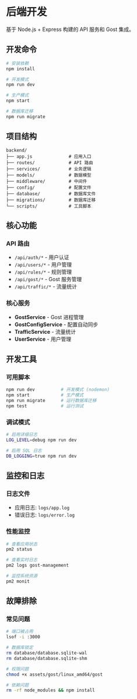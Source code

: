 # 后端开发

基于 Node.js + Express 构建的 API 服务和 Gost 集成。

## 开发命令

```bash
# 安装依赖
npm install

# 开发模式
npm run dev

# 生产模式
npm start

# 数据库迁移
npm run migrate
```

## 项目结构

```
backend/
├── app.js              # 应用入口
├── routes/             # API 路由
├── services/           # 业务逻辑
├── models/             # 数据模型
├── middleware/         # 中间件
├── config/             # 配置文件
├── database/           # 数据库文件
├── migrations/         # 数据库迁移
└── scripts/            # 工具脚本
```

## 核心功能

### API 路由
- `/api/auth/*` - 用户认证
- `/api/users/*` - 用户管理
- `/api/rules/*` - 规则管理
- `/api/gost/*` - Gost 服务管理
- `/api/traffic/*` - 流量统计

### 核心服务
- **GostService** - Gost 进程管理
- **GostConfigService** - 配置自动同步
- **TrafficService** - 流量统计
- **UserService** - 用户管理

## 开发工具

### 可用脚本
```bash
npm run dev          # 开发模式 (nodemon)
npm start            # 生产模式
npm run migrate      # 运行数据库迁移
npm test             # 运行测试
```

### 调试模式
```bash
# 启用详细日志
LOG_LEVEL=debug npm run dev

# 启用 SQL 日志
DB_LOGGING=true npm run dev
```

## 监控和日志

### 日志文件
- 应用日志: `logs/app.log`
- 错误日志: `logs/error.log`

### 性能监控
```bash
# 查看应用状态
pm2 status

# 查看实时日志
pm2 logs gost-management

# 监控系统资源
pm2 monit
```

## 故障排除

### 常见问题
```bash
# 端口被占用
lsof -i :3000

# 数据库锁定
rm database/database.sqlite-wal
rm database/database.sqlite-shm

# 权限问题
chmod +x assets/gost/linux_amd64/gost

# 依赖问题
rm -rf node_modules && npm install
```
